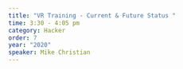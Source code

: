 ```yaml
---
title: "VR Training - Current & Future Status "
time: 3:30 - 4:05 pm
category: Hacker
order: 7
year: "2020"
speaker: Mike Christian
---
```

